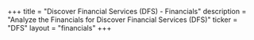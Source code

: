 +++
title = "Discover Financial Services (DFS) - Financials"
description = "Analyze the Financials for Discover Financial Services (DFS)"
ticker = "DFS"
layout = "financials"
+++

